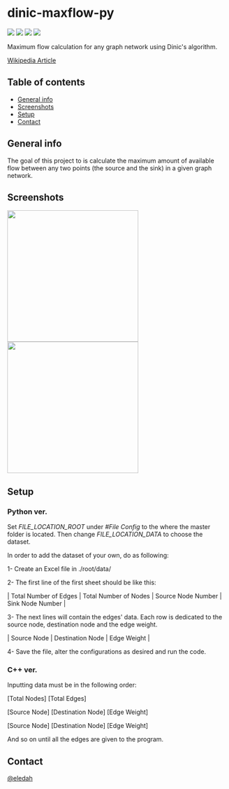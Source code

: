 # dinic-maxflow-py
![](https://img.shields.io/badge/category-GraphTheory-informational?style=flat&logoColor=white&color=7E57C2) ![](https://img.shields.io/badge/category-Transportation-informational?style=flat&logoColor=white&color=F57C00) ![](https://img.shields.io/badge/code-python3-informational?style=flat&logoColor=white&color=42A5F5) ![](https://img.shields.io/badge/code-c++-informational?style=flat&logo=c++&logoColor=white&color=EC407A)


Maximum flow calculation for any graph network using Dinic's algorithm.

<a href="https://en.wikipedia.org/wiki/Dinic%27s_algorithm">Wikipedia Article</a>



## Table of contents
* [General info](#general-info)
* [Screenshots](#screenshots)
* [Setup](#setup)
* [Contact](#contact)

## General info
The goal of this project to is calculate the maximum amount of available flow between any two points (the source and the sink) in a given graph network.

## Screenshots
<img src="https://github.com/eledah/tpmaxflow-py/blob/main/output/visual/Initial%20Graph.png" width="300"> <img src="https://github.com/eledah/tpmaxflow-py/blob/main/output/visual/Final%20Graph.png" width="300">

## Setup
### Python ver.
Set _FILE_LOCATION_ROOT_ under _#File Config_ to the where the master folder is located. Then change _FILE_LOCATION_DATA_ to choose the dataset. 

In order to add the dataset of your own, do as following:

1- Create an Excel file in ./root/data/

2- The first line of the first sheet should be like this: 

| Total Number of Edges  | Total Number of Nodes | Source Node Number | Sink Node Number |

3- The next lines will contain the edges' data. Each row is dedicated to the source node, destination node and the edge weight.

|       Source Node      |    Destination Node   |     Edge Weight    |

4- Save the file, alter the configurations as desired and run the code.

### C++ ver.
Inputting data must be in the following order:

[Total Nodes] [Total Edges]

[Source Node] [Destination Node] [Edge Weight]

[Source Node] [Destination Node] [Edge Weight]

And so on until all the edges are given to the program.

## Contact
[@eledah](https://www.t.me/eledah)
